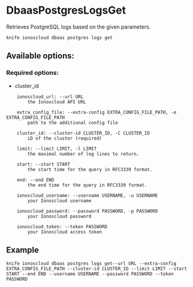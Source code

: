 # DbaasPostgresLogsGet

Retrieves PostgreSQL logs based on the given parameters.

```text
knife ionoscloud dbaas postgres logs get
```

## Available options:

### Required options:

* cluster\_id

```text
    ionoscloud_url: --url URL
        the Ionoscloud API URL

    extra_config_file: --extra-config EXTRA_CONFIG_FILE_PATH, -e EXTRA_CONFIG_FILE_PATH
        path to the additional config file

    cluster_id: --cluster-id CLUSTER_ID, -C CLUSTER_ID
        iD of the cluster (required)

    limit: --limit LIMIT, -l LIMIT
        the maximal number of log lines to return.

    start: --start START
        the start time for the query in RFC3339 format.

    end: --end END
        the end time for the query in RFC3339 format.

    ionoscloud_username: --username USERNAME, -u USERNAME
        your Ionoscloud username

    ionoscloud_password: --password PASSWORD, -p PASSWORD
        your Ionoscloud password

    ionoscloud_token: --token PASSWORD
        your Ionoscloud access token

```
## Example

```text
knife ionoscloud dbaas postgres logs get--url URL --extra-config EXTRA_CONFIG_FILE_PATH --cluster-id CLUSTER_ID --limit LIMIT --start START --end END --username USERNAME --password PASSWORD --token PASSWORD
```
